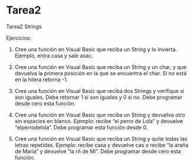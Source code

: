 # Tarea2
Tarea2 Strings

Ejercicios:

1. Cree una función en Visual Basic que reciba un String y lo invierta. Ejemplo, entra casa y sale
asac.

2. Cree una función en Visual Basic que reciba un String y un char, y que devuelva la primera
posición en la que se encuentra el char. Si no está en la hilera retorna -1.

3. Cree una función en Visual Basic que reciba dos Strings y verifique si son iguales. Debe retornar
1 si son iguales y 0 si no. Debe programar desde cero esta función.

4. Cree una función en Visual Basic que reciba un String y devuelva otro sin espacios en blanco.
Ejemplo: recibe “el perro de Lola” y devuelve “elperrodelola”. Debe programar esta función
desde 0.

5. Cree una función en Visual Basic que reciba un String y quite todas las letras repetidas. Ejemplo:
recibe casa y devuelve cas o recibe “la araña de María” y devuelve “la rñ de Mí”. Debe
programar desde cero esta función.
